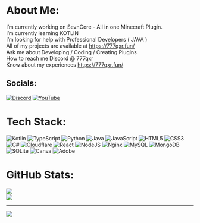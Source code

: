 # About Me:
I’m currently working on SevnCore - All in one Minecraft Plugin.<br>I’m currently learning KOTLIN<br>I’m looking for help with Professional Developers ( JAVA )<br>All of my projects are available at https://777qxr.fun/<br>Ask me about Developing / Coding / Creating Plugins<br>How to reach me Discord @ 777qxr<br>Know about my experiences https://777qxr.fun/


## Socials:
[![Discord](https://img.shields.io/badge/Discord-%237289DA.svg?logo=discord&logoColor=white)](https://discord.gg/dw7n6NffrX) [![YouTube](https://img.shields.io/badge/YouTube-%23FF0000.svg?logo=YouTube&logoColor=white)](https://youtube.com/@QxrDev) 

# Tech Stack:
![Kotlin](https://img.shields.io/badge/kotlin-%237F52FF.svg?style=for-the-badge&logo=kotlin&logoColor=white) ![TypeScript](https://img.shields.io/badge/typescript-%23007ACC.svg?style=for-the-badge&logo=typescript&logoColor=white) ![Python](https://img.shields.io/badge/python-3670A0?style=for-the-badge&logo=python&logoColor=ffdd54) ![Java](https://img.shields.io/badge/java-%23ED8B00.svg?style=for-the-badge&logo=openjdk&logoColor=white) ![JavaScript](https://img.shields.io/badge/javascript-%23323330.svg?style=for-the-badge&logo=javascript&logoColor=%23F7DF1E) ![HTML5](https://img.shields.io/badge/html5-%23E34F26.svg?style=for-the-badge&logo=html5&logoColor=white) ![CSS3](https://img.shields.io/badge/css3-%231572B6.svg?style=for-the-badge&logo=css3&logoColor=white) ![C#](https://img.shields.io/badge/c%23-%23239120.svg?style=for-the-badge&logo=csharp&logoColor=white) ![Cloudflare](https://img.shields.io/badge/Cloudflare-F38020?style=for-the-badge&logo=Cloudflare&logoColor=white) ![React](https://img.shields.io/badge/react-%2320232a.svg?style=for-the-badge&logo=react&logoColor=%2361DAFB) ![NodeJS](https://img.shields.io/badge/node.js-6DA55F?style=for-the-badge&logo=node.js&logoColor=white) ![Nginx](https://img.shields.io/badge/nginx-%23009639.svg?style=for-the-badge&logo=nginx&logoColor=white) ![MySQL](https://img.shields.io/badge/mysql-4479A1.svg?style=for-the-badge&logo=mysql&logoColor=white) ![MongoDB](https://img.shields.io/badge/MongoDB-%234ea94b.svg?style=for-the-badge&logo=mongodb&logoColor=white) ![SQLite](https://img.shields.io/badge/sqlite-%2307405e.svg?style=for-the-badge&logo=sqlite&logoColor=white) ![Canva](https://img.shields.io/badge/Canva-%2300C4CC.svg?style=for-the-badge&logo=Canva&logoColor=white) ![Adobe](https://img.shields.io/badge/adobe-%23FF0000.svg?style=for-the-badge&logo=adobe&logoColor=white)
# GitHub Stats:
![](https://github-readme-stats.vercel.app/api?username=777qxr&theme=dark&hide_border=false&include_all_commits=false&count_private=false)<br/>
![](https://nirzak-streak-stats.vercel.app/?user=777qxr&theme=dark&hide_border=false)<br/>
<image-card alt="Java" src="https://img.shields.io/badge/-Java-007396?style=flat-square&logo=java&logoColor=white" ></image-card>

---
[![](https://visitcount.itsvg.in/api?id=777qxr&icon=2&color=1)](https://visitcount.itsvg.in)

<!-- Proudly created with GPRM ( https://gprm.itsvg.in ) -->
